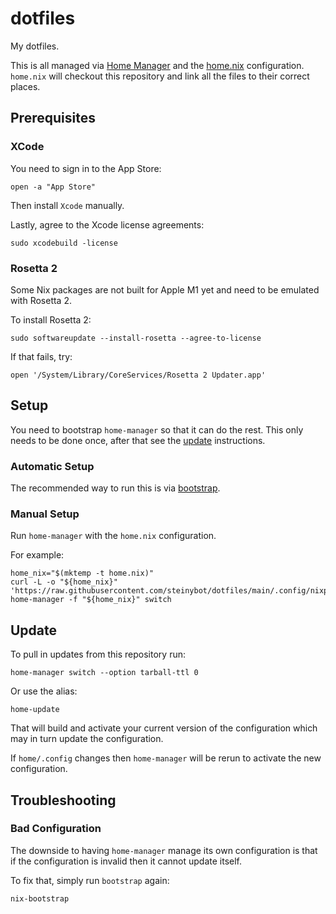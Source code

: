 # dotfiles

My dotfiles.

This is all managed via [Home Manager] and the [home.nix] configuration. `home.nix` will checkout this repository and
link all the files to their correct places.

## Prerequisites

### XCode

You need to sign in to the App Store:

```shell
open -a "App Store"
```

Then install `Xcode` manually.

Lastly, agree to the Xcode license agreements:

```shell
sudo xcodebuild -license
```

### Rosetta 2

Some Nix packages are not built for Apple M1 yet and need to be emulated with Rosetta 2.

To install Rosetta 2:

```shell
sudo softwareupdate --install-rosetta --agree-to-license
```

If that fails, try:

```shell
open '/System/Library/CoreServices/Rosetta 2 Updater.app'
```

## Setup

You need to bootstrap `home-manager` so that it can do the rest. This only needs to be done once, after that see the
[update](#update) instructions.

### Automatic Setup

The recommended way to run this is via [bootstrap].

### Manual Setup

Run `home-manager` with the `home.nix` configuration.

For example:

```shell
home_nix="$(mktemp -t home.nix)"
curl -L -o "${home_nix}" 'https://raw.githubusercontent.com/steinybot/dotfiles/main/.config/nixpkgs/home.nix'
home-manager -f "${home_nix}" switch
```

## Update

To pull in updates from this repository run:

```shell
home-manager switch --option tarball-ttl 0
```

Or use the alias:

```shell
home-update
```

That will build and activate your current version of the configuration which may in turn update the configuration.

If `home/.config` changes then `home-manager` will be rerun to activate the new configuration.

## Troubleshooting

### Bad Configuration

The downside to having `home-manager` manage its own configuration is that if the configuration is invalid then it
cannot update itself.

To fix that, simply run `bootstrap` again:

```shell
nix-bootstrap
```

[bootstrap]: https://github.com/steinybot/bootstrap
[home.nix]: home/.config/nixpkgs/home.nix
[home manager]: https://github.com/nix-community/home-manager
